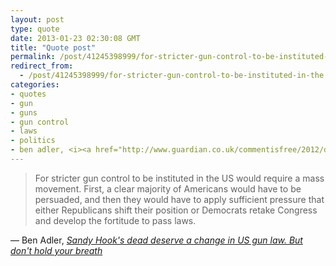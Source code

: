 ```yaml
---
layout: post
type: quote
date: 2013-01-23 02:30:08 GMT
title: "Quote post"
permalink: /post/41245398999/for-stricter-gun-control-to-be-instituted-in-the
redirect_from: 
  - /post/41245398999/for-stricter-gun-control-to-be-instituted-in-the
categories:
- quotes
- gun
- guns
- gun control
- laws
- politics
- ben adler, <i><a href="http://www.guardian.co.uk/commentisfree/2012/dec/15/sandy-hook-dead-deserve-change">sandy hook's dead deserve a change in us gun law. but don't hold your breath</a></i>
---
```

<blockquote>For stricter gun control to be instituted in the US would require a mass movement. First, a clear majority of Americans would have to be persuaded, and then they would have to apply sufficient pressure that either Republicans shift their position or Democrats retake Congress and develop the fortitude to pass laws.</blockquote>

 — Ben Adler, <i><a href="http://www.guardian.co.uk/commentisfree/2012/dec/15/sandy-hook-dead-deserve-change">Sandy Hook's dead deserve a change in US gun law. But don't hold your breath</a></i>